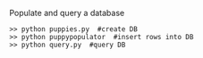 Populate and query a database

    >> python puppies.py  #create DB
    >> python puppypopulator  #insert rows into DB
    >> python query.py  #query DB
